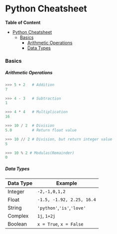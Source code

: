 # Python Cheatsheet

**Table of Content**
- [Python Cheatsheet](#python-cheatsheet)
    - [Basics](#basics)
        - [Arithmetic Operations](#arithmetic-operations)
        - [Data Types](#data-types)


### Basics

##### Arithmetic Operations
```python
>>> 5 + 2   # Addition
7
```
```python
>>> 4 - 3   # Subtraction
1
```
```python
>>> 4 * 4   # Multiplication
16
```
```python
>>> 10 / 2  # Division
5.0         # Return float value

>>> 10 // 2 # Division, but return integer value
5
```
```python
>>> 10 % 2 # Modulas(Remainder)
0
```

##### Data Types
| Data Type   | Example    |
|--------------- | --------------- |
| Integer   | `-2,-1,0,1,2`   |
| Float| `-1.5, -1.92, 2.25, 16.4`|
|String| `'python'`,`'is'`,`'love'`|
|Complex|`1j`, `1+2j`
|Boolean|`x = True`, `x = False`|


